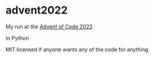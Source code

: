 # advent2022
My run at the [Advent of Code 2022](https://adventofcode.com/2022)

In Python

MIT licensed if anyone wants any of the code for anything
